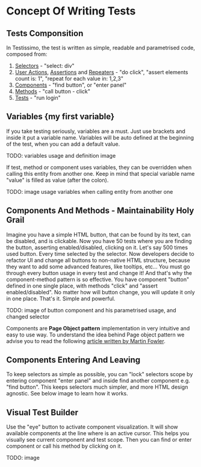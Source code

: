 # Concept Of Writing Tests

## Tests Componsition

In Testissimo, the test is written as simple, readable and parametrised code, composed from:
1. [Selectors](#/documentation/selectors) - "select: div"
2. [User Actions](#/documentation/actions-assertions-and-repeaters), [Assertions](#/documentation/actions-assertions-and-repeaters) and [Repeaters](#/documentation/actions-assertions-and-repeaters) - "do click",  "assert elements count is: 1", "repeat for each value in: 1,2,3" 
3. [Components](#/documentation/components-and-methods) - "find button", or "enter panel"
4. [Methods](#/documentation/components-and-methods) - "call button - click"
5. [Tests](#/documentation/tests) - "run login"

## Variables {my first variable}

If you take testing seriously, variables are a must. Just use brackets and inside it put a variable name. Variables will be auto defined at the beginning of the test, when you can add a default value. 

TODO: variables usage and definition image

If test, method or component uses variables, they can be overridden when calling this entity from another one. Keep in mind that special variable name "value" is filled as value (after the colon).

TODO: image usage variables when calling entity from another one

## Components And Methods - Maintainability Holy Grail

Imagine you have a simple HTML button, that can be found by its text, can be disabled, and is clickable. Now you have 50 tests where you are finding the button, asserting enabled/disabled, clicking on it. Let's say 500 times used button. Every time selected by the selector. Now developers decide to refactor UI and change all buttons to non-native HTML structure, because they want to add some advanced features, like tooltips, etc... You must go through every button usage in every test and change it! And that's why the component-method pattern is so effective. You have component "button" defined in one single place, with methods "click" and "assert enabled/disabled". No matter how will button change, you will update it only in one place. That's it. Simple and powerful.

TODO: image of button component and his parametrised usage, and changed selector

Components are **Page Object pattern** implementation in very intuitive and easy to use way. To understand the idea behind Page object pattern we advise you to read the following [article written by Martin Fowler](https://martinfowler.com/bliki/PageObject.html).

## Components Entering And Leaving

To keep selectors as simple as possible, you can "lock" selectors scope by entering component "enter panel" and inside find another component e.g. "find button". This keeps selectors much simpler, and more HTML design agnostic. See below image to learn how it works.

## Visual Test Builder

Use the "eye" button to activate component visualization. It will show available components at the line where is an active cursor. This helps you visually see current component and test scope. Then you can find or enter component or call his method by clicking on it.

TODO: image
